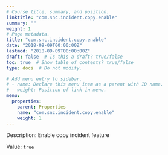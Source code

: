 ```yaml
---
# Course title, summary, and position.
linktitle: "com.snc.incident.copy.enable"
summary: ""
weight: 1
# Page metadata.
title: "com.snc.incident.copy.enable"
date: "2018-09-09T00:00:00Z"
lastmod: "2018-09-09T00:00:00Z"
draft: false  # Is this a draft? true/false
toc: true  # Show table of contents? true/false
type: docs  # Do not modify.

# Add menu entry to sidebar.
# - name: Declare this menu item as a parent with ID name.
# - weight: Position of link in menu.
menu:
  properties:
    parent: Properties
    name: "com.snc.incident.copy.enable"
    weight: 1
---
```


Description: Enable copy incident feature


Value: `true`